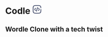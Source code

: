<h1>
  Codle
  <img src="./src/assets/logo.svg" alt="Logo" height="30"/>
</h1>

## Wordle Clone with a tech twist